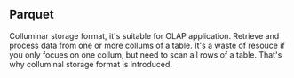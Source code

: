  ## Parquet
Colluminar storage format, it's suitable for OLAP application. 
Retrieve and process data from one or more collums of a table. It's a waste of resouce if you only focues on one collum, but need to scan all rows of a table. That's why colluminal storage format is introduced. 

